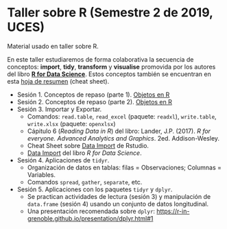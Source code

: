 # Taller sobre R (Semestre 2 de 2019, UCES)

Material usado en taller sobre R.

En este taller estudiaremos de forma colaborativa la secuencia de conceptos: **import**, **tidy**, **transform** y **visualise** promovida por los autores del libro [**R for Data Science**](https://r4ds.had.co.nz/explore-intro.html). Estos conceptos también se encuentran en esta [hoja de resumen](https://www.business-science.io/r-cheatsheet.html) (cheat sheet).

- Sesión 1. Conceptos de repaso (parte 1). [Objetos en R](Taller_R_uces_2_2019/07_22_Objetos/07_22_Objetos.html)
- Sesión 2. Conceptos de repaso (parte 2). [Objetos en R](Taller_R_uces_2_2019/07_22_Objetos/07_22_Objetos.html)
- Sesión 3. Importar y Exportar.
    * Comandos: `read.table`, `read_excel` (paquete: `readxl`), `write.table`, `write.xlsx` (paquete: `openxlsx`)
    * Cápitulo 6 (_Reading Data in R_) del libro: Lander, J.P. (2017). _R for everyone. Advanced Analytics and Graphics_. 2ed. Addison-Wesley.
    * Cheat Sheet sobre  [Data Import](https://www.rstudio.com/resources/cheatsheets/#import) de Rstudio.
    * [Data Import](https://r4ds.had.co.nz/data-import.html) del libro _R for Data Science_.
- Sesión 4. Aplicaciones de `tidyr`.
    * Organización de datos en tablas: filas = Observaciones; Columnas = Variables.
    * Comandos `spread`, `gather`, `separate`, etc.
- Sesión 5. Aplicaciones con los paquetes `tidyr` y `dplyr`. 
    * Se practican actividades de lectura (sesión 3) y manipulación de `data.frame` (sesión 4) usando un conjunto de datos longitudinal.
    * Una presentación recomendada sobre `dplyr`: <https://r-in-grenoble.github.io/presentation/dplyr.html#1>